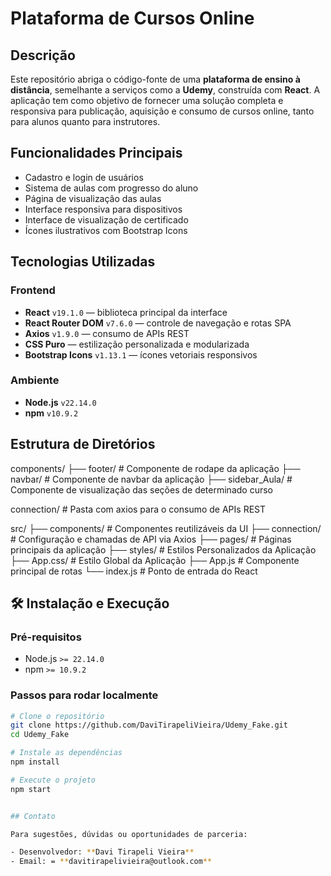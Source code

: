 # Plataforma de Cursos Online

## Descrição

Este repositório abriga o código-fonte de uma **plataforma de ensino à distância**, semelhante a serviços como a **Udemy**, construída com **React**. A aplicação tem como objetivo de fornecer uma solução completa e responsiva para publicação, aquisição e consumo de cursos online, tanto para alunos quanto para instrutores.

## Funcionalidades Principais

- Cadastro e login de usuários
- Sistema de aulas com progresso do aluno
- Página de visualização das aulas 
- Interface responsiva para dispositivos
- Interface de visualização de certificado
- Ícones ilustrativos com Bootstrap Icons

## Tecnologias Utilizadas

### Frontend

- **React** `v19.1.0` — biblioteca principal da interface
- **React Router DOM** `v7.6.0` — controle de navegação e rotas SPA
- **Axios** `v1.9.0` — consumo de APIs REST
- **CSS Puro** — estilização personalizada e modularizada
- **Bootstrap Icons** `v1.13.1` — ícones vetoriais responsivos

### Ambiente

- **Node.js** `v22.14.0`
- **npm** `v10.9.2`

## Estrutura de Diretórios

components/
├── footer/ # Componente de rodape da aplicação
├── navbar/ # Componente de navbar da aplicação
├── sidebar_Aula/ # Componente de visualização das seções de determinado curso

connection/ # Pasta com axios para o consumo de APIs REST

src/
├── components/ # Componentes reutilizáveis da UI
├── connection/ # Configuração e chamadas de API via Axios
├── pages/ # Páginas principais da aplicação
├── styles/ # Estilos Personalizados da Aplicação
├── App.css/ # Estilo Global da Aplicação
├── App.js # Componente principal de rotas
└── index.js # Ponto de entrada do React

## 🛠️ Instalação e Execução

### Pré-requisitos

- Node.js `>= 22.14.0`
- npm `>= 10.9.2`

### Passos para rodar localmente

```bash
# Clone o repositório
git clone https://github.com/DaviTirapeliVieira/Udemy_Fake.git
cd Udemy_Fake

# Instale as dependências
npm install

# Execute o projeto
npm start


## Contato

Para sugestões, dúvidas ou oportunidades de parceria:

- Desenvolvedor: **Davi Tirapeli Vieira**
- Email: = **davitirapelivieira@outlook.com**
